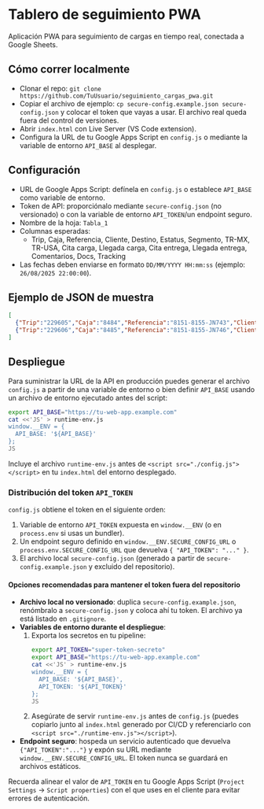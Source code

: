 # Tablero de seguimiento PWA

Aplicación PWA para seguimiento de cargas en tiempo real, conectada a Google Sheets.

## Cómo correr localmente
- Clonar el repo: `git clone https://github.com/TuUsuario/seguimiento_cargas_pwa.git`
- Copiar el archivo de ejemplo: `cp secure-config.example.json secure-config.json` y colocar el token que vayas a usar. El archivo real queda fuera del control de versiones.
- Abrir `index.html` con Live Server (VS Code extension).
- Configura la URL de tu Google Apps Script en `config.js` o mediante la variable de entorno `API_BASE` al desplegar.

## Configuración
- URL de Google Apps Script: defínela en `config.js` o establece `API_BASE` como variable de entorno.
- Token de API: proporciónalo mediante `secure-config.json` (no versionado) o con la variable de entorno `API_TOKEN`/un endpoint seguro.
- Nombre de la hoja: `Tabla_1`
- Columnas esperadas:
  - Trip, Caja, Referencia, Cliente, Destino, Estatus, Segmento, TR-MX, TR-USA, Cita carga, Llegada carga, Cita entrega, Llegada entrega, Comentarios, Docs, Tracking
- Las fechas deben enviarse en formato `DD/MM/YYYY HH:mm:ss` (ejemplo: `26/08/2025 22:00:00`).

## Ejemplo de JSON de muestra
```json
[
  {"Trip":"229605","Caja":"8484","Referencia":"8151-8155-JN743","Cliente":"Yanfeng","Destino":"Huntsville, AL","Estatus":"Mty yard","Segmento":"OTR","TR-MX":"PATIO08","TR-USA":"","Cita carga":"26/08/2025 22:00:00","Llegada carga":"26/08/2025 9:59:00"},
  {"Trip":"229606","Caja":"8485","Referencia":"8151-8155-JN746","Cliente":"Yanfeng","Destino":"Huntsville, AL","Estatus":"Drop","Segmento":"OTR","TR-MX":"","TR-USA":"","Cita carga":"27/08/2025 21:00:00","Llegada carga":""}
]

```

## Despliegue

Para suministrar la URL de la API en producción puedes generar el archivo `config.js` a partir de una variable de entorno o bien definir `API_BASE` usando un archivo de entorno ejecutado antes del script:

```bash
export API_BASE="https://tu-web-app.example.com"
cat <<'JS' > runtime-env.js
window.__ENV = {
  API_BASE: '${API_BASE}'
};
JS
```

Incluye el archivo `runtime-env.js` antes de `<script src="./config.js"></script>` en tu `index.html` del entorno desplegado.

### Distribución del token `API_TOKEN`

`config.js` obtiene el token en el siguiente orden:
1. Variable de entorno `API_TOKEN` expuesta en `window.__ENV` (o en `process.env` si usas un bundler).
2. Un endpoint seguro definido en `window.__ENV.SECURE_CONFIG_URL` o `process.env.SECURE_CONFIG_URL` que devuelva `{ "API_TOKEN": "..." }`.
3. El archivo local `secure-config.json` (generado a partir de `secure-config.example.json` y excluido del repositorio).

#### Opciones recomendadas para mantener el token fuera del repositorio

- **Archivo local no versionado**: duplica `secure-config.example.json`, renómbralo a `secure-config.json` y coloca ahí tu token. El archivo ya está listado en `.gitignore`.
- **Variables de entorno durante el despliegue**:
  1. Exporta los secretos en tu pipeline:
     ```bash
     export API_TOKEN="super-token-secreto"
     export API_BASE="https://tu-web-app.example.com"
     cat <<'JS' > runtime-env.js
     window.__ENV = {
       API_BASE: '${API_BASE}',
       API_TOKEN: '${API_TOKEN}'
     };
     JS
     ```
  2. Asegúrate de servir `runtime-env.js` antes de `config.js` (puedes copiarlo junto al `index.html` generado por CI/CD y referenciarlo con `<script src="./runtime-env.js"></script>`).
- **Endpoint seguro**: hospeda un servicio autenticado que devuelva `{"API_TOKEN":"..."}` y expón su URL mediante `window.__ENV.SECURE_CONFIG_URL`. El token nunca se guardará en archivos estáticos.

Recuerda alinear el valor de `API_TOKEN` en tu Google Apps Script (`Project Settings` → `Script properties`) con el que uses en el cliente para evitar errores de autenticación.
